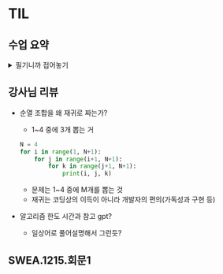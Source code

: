 # TIL
## 수업 요약
<details>
<summary>필기니까 접어놓기</summary>

<!-- summary 아래 한칸 공백 두어야함 -->



## 스택
- 물건을 쌓아 올리듯 자료를 쌓은 구조

- 저장된 자료는 선형 구조로 1대1의 관계. (비선형구조는 1대 N의 관계 EX.트리구조)

- 스택의 특성? 마지막에 삽입한 자료를 가장 먼저 꺼낸다.     
    후입선출(LIFO, Last-In-First-Out)

- 자료 구조 : 자료를 선형으로 저장할 저장소
    - 저장소 자체를 스택이라 부르기도 한다
    - 스택에서 마지막 삽입된 원소의 위치를 top, stack pointer 이라 부른다.
- 연산
    - 삽입 : 자료를 저장 push라고 부른다
    - 삭제 : 잘를 꺼낸다 pop이라고 부른다
    - 스택이 공백인지 아닌지 확인하는 연산 : isEmpty
    - 스택의 top에 있는 item을 반환하는 연산 : peek

- 1차원 배열에서 append와 pop을 이용해 구현하면 쉽지만, 크기를 변경하기가 어렵다.   
    따라서 동적 연결 리스트를 사용한 방법이 있다.   
    구현은 복잡하지만 메모리는 효율적이다.

## 스택의 응용 1
- 괄호 검사
    1) 왼쪽 괄호의 갯수와 오른쪽 괄호의 갯수가 같아야한다.
    2) 같은 괄호에서 왼쪽에서 오른쪽 괄호보다 먼저 나와야 한다.
    3) 괄호 사이에는 포함 관계만 존재한다.

- 왼쪽 괄호를 스택에 삽입하고 오른쪽을 만나면 top에서 확인
- 스택이 비어있으면 조건 위배, 짝이 안 맞으면 조건 3 위배
- 다 조사했는데 스택에 남아있다? 조건 1 위배
```python
txt = input()
top = -1
stack = [0]*100
ans = 1
for x txt:
    if x == '(': # if x in '({[<'
        top += 1
        stack[top] = x
    elif x == ')':
        if top == -1:
            ans = 0
            break
        else:
            top -= 1 #소괄호만 있으니 비교작업 x
# 여는 괄호가 남아있으면
if top != -1:
    ans = 0
print(ans)
```

## 스택의 응용 2
- Fuction call
    - 프로그램에서 함수 호출과 복귀에 따른 수행 순서를 관리
    - 가장 마지막에 호출된 함수가 먼저 실행을 완료하고 복귀하는 **후입선출** 이므로 스택을 이용해 관리

- ![alt text](image-4.png)
    - 호출한 함수 수행에 필요한 지역변수, 매개변수 및 복귀 주소 등의 정보를 스택 프레임(stack frame)에 저장하여 시스템 스택에 삽입
    - 함수 실행 끝나면 시스탬 스택의 top을 pop하면서 복귀주소로 복귀
    - 이를 반복하면 시스템 스택은 공백 스택이 되면서 종료


## 재귀호출
- 필요한 함수가 자신과 같은 경우 자신을 다시 호출하는 구조
- 피보나치  
    ```python
    def fibo(n):
        if n <2:
            return n
        else:
            return fibo(n-1) + fibo(n-2)

- 모든 배열 원소에 접근하기
    ```python
    def f(i, N):
        if i == N:
            return
        else:
            print(arr[i])
            f(i+1, N)
    ```

- 배열에 v가 있으면 1 없으면 0을 리턴
    ```python
    def f(i, N, v):
    if i == N:
        return 0
    
    elif arr[i] == v:
        return 1
    else:
        f(i+1, N, v)
    ```

</details>

## 강사님 리뷰

- 순열 조합을 왜 재귀로 짜는가?
    - 1~4 중에 3개 뽑는 거
    ```python
    N = 4
    for i in range(1, N+1):
        for j in range(i+1, N+1):
            for k in range(j+1, N+1):
                print(i, j, k)
    ```
    - 문제는 1~4 중에 M개를 뽑는 것
    - 재귀는 코딩상의 이득이 아니라 개발자의 편의(가독성과 구현 등)

- 알고리즘 한도 시간과 참고 gpt?
    - 일상어로 풀어설명해서 그런듯?


## SWEA.1215.회문1
